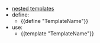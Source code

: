 - [nested templates](https://godoc.org/text/template#hdr-Nested_template_definitions)
- define: 
  - {{define "TemplateName"}}
- use: 
  - {{template "TemplateName"}}
